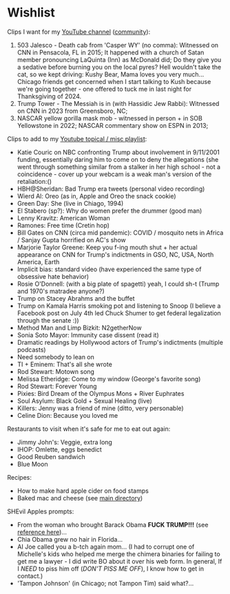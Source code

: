 # Wishlist

Clips I want for my [YouTube channel](https://www.youtube.com/@maxieschmidt) ([community](https://www.youtube.com/@maxieschmidt/community)): 
1. 503 Jalesco - Death cab from 'Casper WY' (no comma): Witnessed on CNN in Pensacola, FL in 2015; It happened with a church of Satan
   member pronouncing LaQuinta (Inn) as McDonald did; Do they give you a sedative before burning you on the local
   pyres? Hell wouldn't take the cat, so we kept driving: Kushy Bear, Mama loves you very much... Chicago friends get
   concerned when I start talking to Kush because we're going together - one offered to tuck me in last night for Thanksgiving of 2024. 
3. Trump Tower - The Messiah is in (with Hassidic Jew Rabbi): Witnessed on CNN in 2023 from Greensboro, NC;
4. NASCAR yellow gorilla mask mob - witnessed in person + in SOB Yellowstone in 2022; NASCAR commentary show on ESPN in 2013;

Clips to add to my [Youtube topical / misc playlist](https://www.youtube.com/watch?v=cmpRLQZkTb8&list=PLKuEX1pHu60pPObUmaxQAfSkJpgPuVVpA):
* Katie Couric on NBC confronting Trump about involvement in 9/11/2001 funding, essentially daring him to come on to deny the allegations
  (she went through something similar from a stalker in her high school - not a coincidence - cover up your webcam is a weak man's version
  of the retaliation:() 
* HBH@Sheridan: Bad Trump era tweets (personal video recording)
* Wierd Al: Oreo (as in, Apple and Oreo the snack cookie)
* Green Day: She (live in Chiago, 1994)
* El Stabero (sp?): Why do women prefer the drummer (good man)
* Lenny Kravitz: American Woman
* Ramones: Free time (Cretin hop)
* Bill Gates on CNN (circa mid pandemic): COVID / mosquito nets in Africa / Sanjay Gupta horrified on AC's show
* Marjorie Taylor Greene: Keep you f-ing mouth shut + her actual appearance on CNN for Trump's indictments in GSO, NC, USA, North America, Earth
* Implicit bias: standard video (have experienced the same type of obsessive hate behavior)
* Rosie O'Donnell: (with a big plate of spagetti) yeah, I could sh-t (Trump and 1970's matradee anyone?)
* Trump on Stacey Abrahms and the buffet
* Trump on Kamala Harris smoking pot and listening to Snoop (I believe a Facebook post on July 4th led Chuck Shumer to get federal legalization through the senate :))
* Method Man and Limp Bizkit: N2getherNow
* Sonia Soto Mayor: Immunity case dissent (read it)
* Dramatic readings by Hollywood actors of Trump's indictments (multiple podcasts)
* Need somebody to lean on
* TI + Eminem: That's all she wrote
* Rod Stewart: Motown song
* Melissa Etheridge: Come to my window (George's favorite song)
* Rod Stewart: Forever Young
* Pixies: Bird Dream of the Olympus Mons + River Euphrates
* Soul Asylum: Black Gold + Sexual Healing (live)
* Killers: Jenny was a friend of mine (ditto, very personable)
* Celine Dion: Because you loved me

Restaurants to visit when it's safe for me to eat out again:
* Jimmy John's: Veggie, extra long
* IHOP: Omlette, eggs benedict
* Good Reuben sandwich
* Blue Moon

Recipes:
* How to make hard apple cider on food stamps
* Baked mac and cheese (see [main directory](https://github.com/maxieds/public-file-stashes/tree/main/document-stashes/recipes))

SHEvil Apples prompts:
* From the woman who brought Barack Obama **FUCK TRUMP!!!** (see [reference here](https://github.com/maxieds/ChameleonMiniLiveDebugger/issues/26#issuecomment-1722385007))...
* Chia Obama grew no hair in Florida...
* AI Joe called you a b-tch again mom... (I had to corrupt one of Michelle's kids who helped me merge the chimera binaries for failing to get me a lawyer - I did write BO about it over his web form. In general, If I *NEED* to piss him off (*DON'T PISS ME OFF*), I know how to get in contact.)
* 'Tampon Johnson' (in Chicago; not Tampon Tim) said what?...
